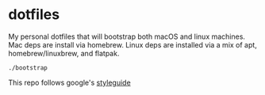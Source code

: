 # dotfiles

My personal dotfiles that will bootstrap both macOS and linux machines. Mac deps are install via homebrew. Linux deps are installed via a mix of apt, homebrew/linuxbrew, and flatpak.

```shell
./bootstrap
```

This repo follows google's [styleguide](https://google.github.io/styleguide/shellguide.html)

